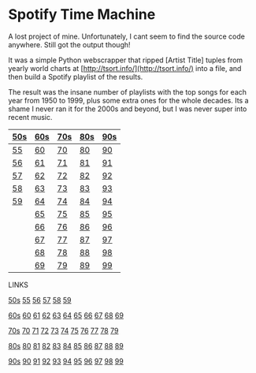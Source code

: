 # Spotify Time Machine

A lost project of mine. Unfortunately, I cant seem to find the source code anywhere. Still got the output though!

It was a simple Python webscrapper that ripped [Artist Title] tuples from yearly world charts at [http://tsort.info/](http://tsort.info/) into a file, and then build a Spotify playlist of the results.

The result was the insane number of playlists with the top songs for each year from 1950 to 1999, plus some extra ones for the whole decades. Its a shame I never ran it for the 2000s and beyond, but I was never super into recent music.

| [50s](https://open.spotify.com/playlist/3YCYPJpGSZNJyYFop8WqzW) | [60s](https://open.spotify.com/playlist/27klzFFLwXGsqtb3xCTqlr) | [70s](https://open.spotify.com/playlist/7m6ItBHQhUj43kOH4mBPqD) | [80s](https://open.spotify.com/playlist/7i0QmkvEs1AkDAmNmMoQT8) | [90s](https://open.spotify.com/playlist/3SIPT1Vq1Hjpzb73JaSJTk) |
|-----------------------------------------------------------------|-----------------------------------------------------------------|-----------------------------------------------------------------|-----------------------------------------------------------------|-----------------------------------------------------------------|
| [55](https://open.spotify.com/playlist/6CisFaZdVdP2czeXFUe1tp)  | [60](https://open.spotify.com/playlist/5HbDDy5W4QcXiVmRlzvRp1)  | [70](https://open.spotify.com/playlist/7eHE6qdbrz3sHQPEL5GVuG)  | [80](https://open.spotify.com/playlist/060MJFElTCZShT0iK11ag5)  | [90](https://open.spotify.com/playlist/6AGtILqUkPIoEMCLqoilAY)  |
| [56](https://open.spotify.com/playlist/7feFAMz0lfSa1yhB4i6jl6)  | [61](https://open.spotify.com/playlist/1xe0Iff6H3GQaeAtnUS6FA)  | [71](https://open.spotify.com/playlist/5YSkw8I5XwVahzzFftYv9B)  | [81](https://open.spotify.com/playlist/388zcxmuUTEmOmmGVMgxUo)  | [91](https://open.spotify.com/playlist/7wHWGjt7GrU3ePovJhdXvn)  |
| [57](https://open.spotify.com/playlist/4jYmgffhJZNUB7fdXOZQ55)  | [62](https://open.spotify.com/playlist/6dYGyVVVRzX8kFHWT68cuZ)  | [72](https://open.spotify.com/playlist/2iXp5win9l9WZTsiF8TVlR)  | [82](https://open.spotify.com/playlist/2h3T2WTQoKsPdSX9Vr1bz3)  | [92](https://open.spotify.com/playlist/7Iv1WHUxeUHBJhVy7ySoOZ)  |
| [58](https://open.spotify.com/playlist/2Udy7yowSkMDeTMkZ8RD18)  | [63](https://open.spotify.com/playlist/3wC024mkAfWxaGvNyZubjL)  | [73](https://open.spotify.com/playlist/3HqZ1V4op24gmKzYFftjVy)  | [83](https://open.spotify.com/playlist/2sdNzgx2iKNmqyQqEuCIuA)  | [93](https://open.spotify.com/playlist/47MESE5kpDaoHsOiPuXHtP)  |
| [59](https://open.spotify.com/playlist/00qLyQ0DuGY1hQv1roMVPW)  | [64](https://open.spotify.com/playlist/4KP9nRyeWpBhfsK0cz38O8)  | [74](https://open.spotify.com/playlist/7fKktOSK13wKLwFCJEFHhw)  | [84](https://open.spotify.com/playlist/6zmD7C77Mk7OPA5T0YyhV9)  | [94](https://open.spotify.com/playlist/0CC1mHdndSrlmbvwCoM0kx)  |
|                                                                 | [65](https://open.spotify.com/playlist/0pOZoiBTmhgcMveyUXlInC)  | [75](https://open.spotify.com/playlist/3joscXAH8V2A6ncEcMONCY)  | [85](https://open.spotify.com/playlist/5Dk4VJ6hWM2a4daAvJlk66)  | [95](https://open.spotify.com/playlist/5U4lvuJTUVX5E432ekZKUC)  |
|                                                                 | [66](https://open.spotify.com/playlist/2S7vA9qewj2cFNU2fkGBMx)  | [76](https://open.spotify.com/playlist/5ia18k3SU9HHrvumzfMnzo)  | [86](https://open.spotify.com/playlist/5Yu6EIQBVl6YyXVtdlbHgd)  | [96](https://open.spotify.com/playlist/7rUibjvfEdyuNWcBAJgaR3)  |
|                                                                 | [67](https://open.spotify.com/playlist/39v9yovRtthMtgOyzeQY1U)  | [77](https://open.spotify.com/playlist/5p3Qe9RSo3owzrGNj7Tb80)  | [87](https://open.spotify.com/playlist/3LmVsrJxcl8gaNyGKi0xlW)  | [97](https://open.spotify.com/playlist/3wn1rC4S7hyPekUctZUEQx)  |
|                                                                 | [68](https://open.spotify.com/playlist/6Rus8tBipWOzPDXPptVu8d)  | [78](https://open.spotify.com/playlist/2NjB8HqFNrUPRfgNUbCyQW)  | [88](https://open.spotify.com/playlist/44G0tPyQsEyxivU2KjCYCf)  | [98](https://open.spotify.com/playlist/4UB26lgpxTHiTxNCF3HPFD)  |
|                                                                 | [69](https://open.spotify.com/playlist/7aD4zMIu2apaOu9GnoHtBJ)  | [79](https://open.spotify.com/playlist/6TT9ePo09H75z8V3H1kOCd)  | [89](https://open.spotify.com/playlist/3O3dBQlp5usZxpIyiuVfEA)  | [99](https://open.spotify.com/playlist/3kRx0LIQn3QGhFp0vrBavr)  |

LINKS

[50s](https://open.spotify.com/playlist/3YCYPJpGSZNJyYFop8WqzW)
[55](https://open.spotify.com/playlist/6CisFaZdVdP2czeXFUe1tp)
[56](https://open.spotify.com/playlist/7feFAMz0lfSa1yhB4i6jl6)
[57](https://open.spotify.com/playlist/4jYmgffhJZNUB7fdXOZQ55)
[58](https://open.spotify.com/playlist/2Udy7yowSkMDeTMkZ8RD18)
[59](https://open.spotify.com/playlist/00qLyQ0DuGY1hQv1roMVPW)


[60s](https://open.spotify.com/playlist/27klzFFLwXGsqtb3xCTqlr)
[60](https://open.spotify.com/playlist/5HbDDy5W4QcXiVmRlzvRp1)
[61](https://open.spotify.com/playlist/1xe0Iff6H3GQaeAtnUS6FA)
[62](https://open.spotify.com/playlist/6dYGyVVVRzX8kFHWT68cuZ)
[63](https://open.spotify.com/playlist/3wC024mkAfWxaGvNyZubjL)
[64](https://open.spotify.com/playlist/4KP9nRyeWpBhfsK0cz38O8)
[65](https://open.spotify.com/playlist/0pOZoiBTmhgcMveyUXlInC)
[66](https://open.spotify.com/playlist/2S7vA9qewj2cFNU2fkGBMx)
[67](https://open.spotify.com/playlist/39v9yovRtthMtgOyzeQY1U)
[68](https://open.spotify.com/playlist/6Rus8tBipWOzPDXPptVu8d)
[69](https://open.spotify.com/playlist/7aD4zMIu2apaOu9GnoHtBJ)


[70s](https://open.spotify.com/playlist/7m6ItBHQhUj43kOH4mBPqD)
[70](https://open.spotify.com/playlist/7eHE6qdbrz3sHQPEL5GVuG)
[71](https://open.spotify.com/playlist/5YSkw8I5XwVahzzFftYv9B)
[72](https://open.spotify.com/playlist/2iXp5win9l9WZTsiF8TVlR)
[73](https://open.spotify.com/playlist/3HqZ1V4op24gmKzYFftjVy)
[74](https://open.spotify.com/playlist/7fKktOSK13wKLwFCJEFHhw)
[75](https://open.spotify.com/playlist/3joscXAH8V2A6ncEcMONCY)
[76](https://open.spotify.com/playlist/5ia18k3SU9HHrvumzfMnzo)
[77](https://open.spotify.com/playlist/5p3Qe9RSo3owzrGNj7Tb80)
[78](https://open.spotify.com/playlist/2NjB8HqFNrUPRfgNUbCyQW)
[79](https://open.spotify.com/playlist/6TT9ePo09H75z8V3H1kOCd)


[80s](https://open.spotify.com/playlist/7i0QmkvEs1AkDAmNmMoQT8)
[80](https://open.spotify.com/playlist/060MJFElTCZShT0iK11ag5)
[81](https://open.spotify.com/playlist/388zcxmuUTEmOmmGVMgxUo)
[82](https://open.spotify.com/playlist/2h3T2WTQoKsPdSX9Vr1bz3)
[83](https://open.spotify.com/playlist/2sdNzgx2iKNmqyQqEuCIuA)
[84](https://open.spotify.com/playlist/6zmD7C77Mk7OPA5T0YyhV9)
[85](https://open.spotify.com/playlist/5Dk4VJ6hWM2a4daAvJlk66)
[86](https://open.spotify.com/playlist/5Yu6EIQBVl6YyXVtdlbHgd)
[87](https://open.spotify.com/playlist/3LmVsrJxcl8gaNyGKi0xlW)
[88](https://open.spotify.com/playlist/44G0tPyQsEyxivU2KjCYCf)
[89](https://open.spotify.com/playlist/3O3dBQlp5usZxpIyiuVfEA)


[90s](https://open.spotify.com/playlist/3SIPT1Vq1Hjpzb73JaSJTk)
[90](https://open.spotify.com/playlist/6AGtILqUkPIoEMCLqoilAY)
[91](https://open.spotify.com/playlist/7wHWGjt7GrU3ePovJhdXvn)
[92](https://open.spotify.com/playlist/7Iv1WHUxeUHBJhVy7ySoOZ)
[93](https://open.spotify.com/playlist/47MESE5kpDaoHsOiPuXHtP)
[94](https://open.spotify.com/playlist/0CC1mHdndSrlmbvwCoM0kx)
[95](https://open.spotify.com/playlist/5U4lvuJTUVX5E432ekZKUC)
[96](https://open.spotify.com/playlist/7rUibjvfEdyuNWcBAJgaR3)
[97](https://open.spotify.com/playlist/3wn1rC4S7hyPekUctZUEQx)
[98](https://open.spotify.com/playlist/4UB26lgpxTHiTxNCF3HPFD)
[99](https://open.spotify.com/playlist/3kRx0LIQn3QGhFp0vrBavr)

